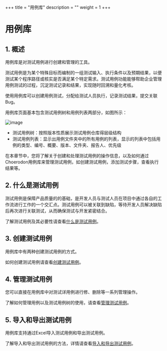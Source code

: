 +++
title = "用例库"
description = ""
weight = 1
+++

# 用例库

## 1. 概述

用例库是对测试用例进行创建和管理的工具。

测试用例是为某个特殊目标而编制的一组测试输入、执行条件以及预期结果，以便测试某个程序路径或核实是否满足某个特定需求。测试用例功能能够帮助企业管理用例测试的过程，沉淀测试记录和结果，实现随时回溯和量化考核。

使用用例库可以创建用例测试，分配给测试人员执行，记录测试结果，提交关联Bug。

用例库页面基本包含测试用例树和用例列表两部分，如图所示：

![image](/docs/user-guide/test/store/image/IssueManage-01.png)

- 测试用例树：按照版本性质展示测试用例仓库得层级结构
- 测试用例列表：显示出用例文件夹中的所有用例的列表，显示的列表中包括用例的类型、编号、概要、版本、文件夹、报告人、优先级

在本章节中，您将了解关于创建和处理测试用例的操作信息，以及如何通过Choerodon用例库来管理测试用例，如创建测试用例，添加测试步骤，查看执行结果等。

## 2. 什么是测试用例 

测试用例是保障产品质量的的基础，是开发人员与测试人员在项目中通过各自的工作流进行工作的一个交汇点。测试用例可以被关联到缺陷，等待开发人员解决缺陷后再次进行关联测试，从而确保测试与开发紧密结合。

了解测试用例及其必要性请查看[什么是测试用例](./whatisstore)。

## 3. 创建测试用例

用例库中有两种创建测试用例的方式。

如何创建测试用例请查看[创建测试用例](./create)。

## 4. 管理测试用例 

您可以直接在用例库中对测试详用例进行修、删除等一系列管理操作。

了解如何管理用例以及测试用例树的使用，请查看[管理测试用例](./manage)。

## 5. 导入和导出测试用例

用例库支持通过Excel导入测试用例和导出测试用例。

了解导入和导出测试用例的方法，详情请查看[导入和导出测试用例](./import)。
